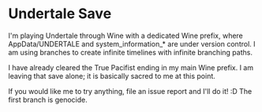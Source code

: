 # Undertale Save
I'm playing Undertale through Wine with a dedicated Wine prefix, where AppData/UNDERTALE and system_information_* are under version control. I am using branches to create infinite timelines with infinite branching paths.

I have already cleared the True Pacifist ending in my main Wine prefix. I am leaving that save alone; it is basically sacred to me at this point.

If you would like me to try anything, file an issue report and I'll do it! :D The first branch is genocide.
